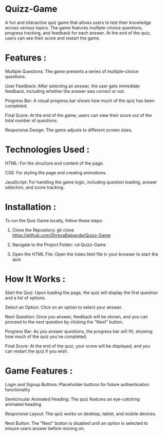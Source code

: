 # Quizz-Game

A fun and interactive quiz game that allows users to test their knowledge across various topics. The game features multiple-choice questions, progress tracking, and feedback for each answer. At the end of the quiz, users can see their score and restart the game.

# Features :
Multiple Questions: The game presents a series of multiple-choice questions.

User Feedback: After selecting an answer, the user gets immediate feedback, including whether the answer was correct or not.

Progress Bar: A visual progress bar shows how much of the quiz has been completed.

Final Score: At the end of the game, users can view their score out of the total number of questions.

Responsive Design: The game adjusts to different screen sizes.

# Technologies Used :
HTML: For the structure and content of the page.

CSS: For styling the page and creating animations.

JavaScript: For handling the game logic, including question loading, answer selection, and score tracking.

# Installation :
To run the Quiz Game locally, follow these steps:

1. Clone the Repository:  git clone https://github.com/ShreyaBalpande/Quizz-Game
  
2. Navigate to the Project Folder: cd Quizz-Game
  
3. Open the HTML File: Open the index.html file in your browser to start the quiz

# How It Works :
Start the Quiz: Upon loading the page, the quiz will display the first question and a list of options.

Select an Option: Click on an option to select your answer.

Next Question: Once you answer, feedback will be shown, and you can proceed to the next question by clicking the "Next" button.

Progress Bar: As you answer questions, the progress bar will fill, showing how much of the quiz you've completed.

Final Score: At the end of the quiz, your score will be displayed, and you can restart the quiz if you wish.

# Game Features :
Login and Signup Buttons: Placeholder buttons for future authentication functionality.

Semicircular Animated Heading: The quiz features an eye-catching animated heading.

Responsive Layout: The quiz works on desktop, tablet, and mobile devices.

Next Button: The "Next" button is disabled until an option is selected to ensure users answer before moving on.
